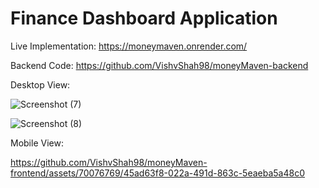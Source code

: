 # Finance Dashboard Application

Live Implementation: https://moneymaven.onrender.com/

Backend Code: https://github.com/VishvShah98/moneyMaven-backend

Desktop View:

![Screenshot (7)](https://github.com/VishvShah98/moneyMaven-frontend/assets/70076769/85c02e36-26b5-4a62-882f-d45d298ab056)

![Screenshot (8)](https://github.com/VishvShah98/moneyMaven-frontend/assets/70076769/bd0979f1-b88c-4242-9930-1067b8e6b9a0)

Mobile View:

https://github.com/VishvShah98/moneyMaven-frontend/assets/70076769/45ad63f8-022a-491d-863c-5eaeba5a48c0













